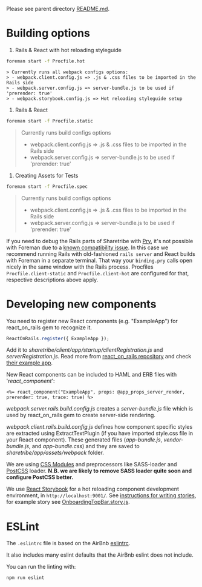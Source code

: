 Please see parent directory [README.md](../README.md).

Building options
==========================
  1. Rails & React with hot reloading styleguide

  ```bash
  foreman start -f Procfile.hot
  ```
    > Currently runs all webpack configs options:
    > - webpack.client.config.js => .js & .css files to be imported in the Rails side
    > - webpack.server.config.js => server-bundle.js to be used if 'prerender: true'
    > - webpack.storybook.config.js => Hot reloading styleguide setup

  1. Rails & React
  ```bash
  foreman start -f Procfile.static
  ```
  > Currently runs build configs options
  > - webpack.client.config.js => .js & .css files to be imported in the Rails side
  > - webpack.server.config.js => server-bundle.js to be used if 'prerender: true'


  1. Creating Assets for Tests
  ```bash
  foreman start -f Procfile.spec
  ```
  > Currently runs build configs options
  > - webpack.client.config.js => .js & .css files to be imported in the Rails side
  > - webpack.server.config.js => server-bundle.js to be used if 'prerender: true'

If you need to debug the Rails parts of Sharetribe with [Pry](https://github.com/pry/pry), it's not possible with Foreman due to a [known compatibility issue](https://github.com/ddollar/foreman/pull/536). In this case we recommend running Rails with old-fashioned `rails server` and React builds with Foreman in a separate terminal. That way your `binding.pry` calls open nicely in the same window with the Rails process. Procfiles `Procfile.client-static` and `Procfile.client-hot` are configured for that, respective descriptions above apply.


Developing new components
==========================

You need to register new React components (e.g. "ExampleApp") for react_on_rails gem to recognize it.
```js
ReactOnRails.register({ ExampleApp });
```
Add it to _sharetribe/client/app/startup/clientRegistration.js_ and _serverRegistration.js_. Read more from [react_on_rails repository](https://github.com/shakacode/react_on_rails) and check [their example app](https://github.com/shakacode/react_on_rails/tree/master/spec/dummy).

New React components can be included to HAML and ERB files with '_react_component_':
```erb
<%= react_component("ExampleApp", props: @app_props_server_render, prerender: true, trace: true) %>
```

_webpack.server.rails.build.config.js_ creates a _server-bundle.js_ file which is used by react_on_rails gem to create server-side rendering.

_webpack.client.rails.build.config.js_ defines how component specific styles are extracted using ExtractTextPlugin (if you have imported style.css file in your React component). These generated files (_app-bundle.js_, _vendor-bundle.js_, and _app-bundle.css_) and they are saved to _sharetribe/app/assets/webpack_ folder.

We are using [CSS Modules](https://github.com/css-modules/css-modules) and preprocessors like SASS-loader and [PostCSS](https://github.com/postcss/postcss) loader.
**N.B. we are likely to remove SASS loader quite soon and configure PostCSS better.**

We use [React Storybook](https://github.com/kadirahq/react-storybook) for a hot reloading component development environment, in `http://localhost:9001/`. See [instructions for writing stories](https://github.com/kadirahq/react-storybook#writing-stories), for example story see [OnboardingTopBar.story.js](app/components/OnboardingTopBar/OnboardingTopBar.story.js).

ESLint
==========================
The `.eslintrc` file is based on the AirBnb [eslintrc](https://github.com/airbnb/javascript/blob/master/linters/.eslintrc).

It also includes many eslint defaults that the AirBnb eslint does not include.

You can run the linting with:

    npm run eslint
